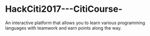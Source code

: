 # HackCiti2017---CitiCourse-
An interactive platform that allows you to learn various programming languages with teamwork and earn points along the way.
